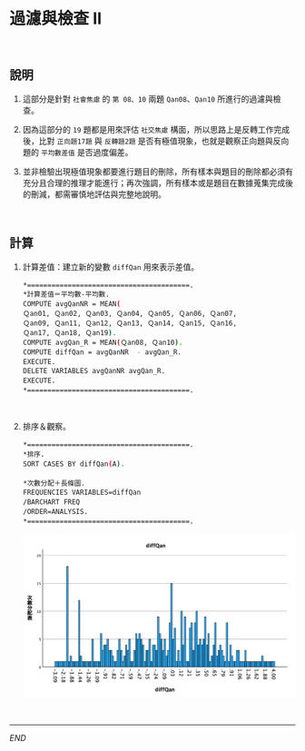 # 過濾與檢查 II

<br>

## 說明

1. 這部分是針對 `社會焦慮` 的 `第 08、10` 兩題 `Qan08`、`Qan10` 所進行的過濾與檢查。

2. 因為這部分的 `19` 題都是用來評估 `社交焦慮` 構面，所以思路上是反轉工作完成後，比對 `正向題17題` 與 `反轉題2題` 是否有極值現象，也就是觀察正向題與反向題的 `平均數差值` 是否過度偏差。

3. 並非檢驗出現極值現象都要進行題目的刪除，所有樣本與題目的刪除都必須有充分且合理的推理才能進行；再次強調，所有樣本或是題目在數據蒐集完成後的刪減，都需審慎地評估與完整地說明。

<br>

## 計算

1. 計算差值：建立新的變數 `diffQan` 用來表示差值。

    ```bash
    *========================================.
    *計算差值＝平均數-平均數.
    COMPUTE avgQanNR = MEAN( 
    Ｑan01, Ｑan02, Ｑan03, Ｑan04, Ｑan05, Ｑan06, Ｑan07, 
    Ｑan09, Ｑan11, Ｑan12, Ｑan13, Ｑan14, Ｑan15, Ｑan16, 
    Ｑan17, Ｑan18, Ｑan19).
    COMPUTE avgQan_R = MEAN(Ｑan08, Ｑan10).
    COMPUTE diffQan = avgQanNR  - avgQan_R.
    EXECUTE.
    DELETE VARIABLES avgQanNR avgQan_R.
    EXECUTE.
    *========================================.
    ```

<br>

2. 排序＆觀察。

    ```bash
    *========================================.
    *排序.
    SORT CASES BY diffQan(A).

    *次數分配＋長條圖.
    FREQUENCIES VARIABLES=diffQan  
    /BARCHART FREQ
    /ORDER=ANALYSIS.
    *========================================.
    ```

    <img src="images/img_10.png" width="500px">

<br>

___

_END_
